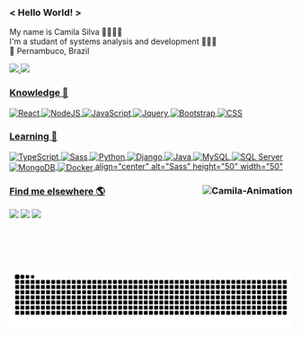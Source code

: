 ### < Hello World! >
My name is Camila Silva 👩🏽🇧🇷 <br>
I'm a studant of systems analysis and development 👩🏽‍💻 <br>
📍 Pernambuco, Brazil <br>
  
<div>
  <a href="https://github.com/camilams27">
    <img height="180em" src="https://github-readme-stats.vercel.app/api?username=camilams27&show_icons=true&theme=chartreuse-dark&include_all_commits=true&count_private=true"/>      
  <img height="180em" src="https://github-readme-stats.vercel.app/api/top-langs/?username=camilams27&layout=compact&langs_count=7&theme=chartreuse-dark"/>
</div>
  
### Knowledge 🧠
  <div style="display:inline_block">
      <img align="center" alt="React" height="50" width="50" src="https://img.icons8.com/color/48/4a90e2/react-native.png"/>
      <img align="center" alt="NodeJS" height="50" width="50" src="https://img.icons8.com/fluency/48/000000/node-js.png"/>
      <img align="center" alt="JavaScript" height="50" width="50" src="https://img.icons8.com/color/48/000000/javascript--v2.png"/> 
      <img align="center" alt="Jquery" height="50" width="50" src="https://img.icons8.com/ios-filled/50/000000/jquery.png"/>
      <img align="center" alt="Bootstrap" height="50" width="50" src="https://img.icons8.com/color/48/000000/bootstrap.png"/>
      <img align="center" alt="CSS" height="50" width="50" src="https://img.icons8.com/color/48/000000/css3.png"/>
  </div>
  
###  Learning 🚀
  
<div style="display:inline_block">
    <img align="center" alt="TypeScript" height="50" width="50" src="https://img.icons8.com/color/48/000000/typescript.png"/>
    <img align="center" alt="Sass" height="50" width="50" src="https://img.icons8.com/color/48/000000/sass.png"/>
    <img align="center" alt="Python" height="50" width="50" src="https://img.icons8.com/color/python"/>
    <img align="center" alt="Django" height="50" width="50" src="https://img.icons8.com/color/48/000000/django.png"/>
    <img align="center" alt="Java" height="50" width="50" src="https://img.icons8.com/color/java"/>
<!--     <img align="center" alt="Angular" height="50" width="50" src="https://img.icons8.com/color/48/fa314a/angularjs.png"/> -->
    <img align="center" alt="MySQL" height="50" width="50" src="https://img.icons8.com/color/48/4a90e2/mysql-logo.png"/>
    <img align="center" alt="SQL Server" height="50" width="50" src="https://img.icons8.com/color/48/000000/microsoft-sql-server.png"/>
    <img align="center" alt="MongoDB" height="50" width="50" src="https://img.icons8.com/color/48/000000/mongodb.png"/>
    <img align="center" alt="Docker" height="50" width="50" src="https://img.icons8.com/fluency/48/000000/docker.png"/>
  align="center" alt="Sass" height="50" width="50"
<!--     <img align="center" alt="PHP" height="50" width="50" src="https://img.icons8.com/dusk/64/4a90e2/php-logo.png"/> -->
</div>
  
<div style="display:inline_block">
    
  ### Find me elsewhere 🌎      <a href="https://github.com/camilams27"><img align="right" alt="Camila-Animation" src="https://i.picasion.com/pic91/6361b75c88ba96505e287fa9833686a9.gif" widht="150" height="150"></a>
 
  <a href="https://instagram.com/camii.las" target="_blank"><img src="https://img.shields.io/badge/-Instagram-%23E4405F?style=for-the-badge&logo=instagram&logoColor=white" target="_blank"></a>
  <a href = "mailto:camilamariasilva.2021@gmail.com" target="_blank"><img src="https://img.shields.io/badge/-Gmail-%23333?style=for-the-badge&logo=gmail&logoColor=white" target="_blank"></a>
  <a href="https://www.linkedin.com/in/camila-silva-8968aa1b3/" target="_blank"><img src="https://img.shields.io/badge/-LinkedIn-%230077B5?style=for-the-badge&logo=linkedin&logoColor=white" target="_blank"></a>
<!--   <a href="www.google.com" target="_blank"><img src="https://img.shields.io/badge/Telegram-2CA5E0?style=for-the-badge&logo=telegram&logoColor=white" target="_blank"></a> -->
  
  ![Snake animation](https://github.com/camilams27/camilams27/blob/output/github-contribution-grid-snake.svg)
</div>

  
  
